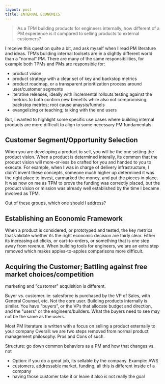 ```yaml
---
layout: post
title: INTERNAL ECONOMICS
---
```


> As a TPM building products for engineers internally, how different of a PM experience is it compared to selling products to external customers?

I receive this question quite a bit, and ask myself when I read PM literature and ideas.  TPMs building internal toolsets are in a slightly different world than a "normal" PM.  There are many of the same responsibilities, for example both TPMs and PMs are responsible for:

- product vision
- product strategy with a clear set of key and backstop metrics
- product roadmap, or a transparent prioritization process around user/customer segments
- iterative releases, ideally with incremental rollouts testing against the metrics to both confirm new benefits while also not compromising backstop metrics; root cause anaysis/funnels
- evangelizing or teaching; talking with the end users

But, I wanted to highlight some specific use cases where building internal products are more difficult to align to some necessary PM fundamentals.

## Customer Segment/Opportunity Selection

When you are developing a product to sell, you will be the one setting the product vision.  When a product is determined interally, its common that the product vision will more-or-less be crafted for you and handed to you to execute.  For example, when I was in charge of delivery infrastructure, I didn't invent these concepts, someone much higher up determined it was the right place to invest, earmarked the money, and put the pieces in place.  It was now on me as TPM to prove the funding was correctly placed, but the product vision or mission was already well established by the time I became involved as TPM.

Out of these groups, which one should I address?

## Establishing an Economic Framework

When a product is considered, or prototyped and tested, the key metrics that validate whether its the right economic decision are fairly clear.  Either its increasing ad clicks, or cart-to-orders, or something that is one step away from revenue.  When building tools for engineers, we are an extra step removed which makes apples-to-apples comparisons more difficult.

## Acquiring the Customer; Battling against free market choices/competition

marketing and "customer" acquisition is different.

Buyer vs. customer.   ie: salesforce is purchased by the VP of Sales, with General Counsel, etc.  Not the core user.  Building products internally is similar.  You have "buyers", or the VPs that allocate budget and direction, and the "users" or the engineers/builders.  What the buyers need to see may not be the same as the users.

Most PM literature is written with a focus on selling a product externally to your company
Overall: we are two steps removed from normal product management philosophy.  Pros and Cons of such.

Structure: go down common behaviors as a PM and how that changes vs. not

- Option: if you do a great job, its sellable by the company. Example: AWS
- customers, addressable market, funding, all this is different inside of a company
- having those customer take it or leave it also is not really the goal

